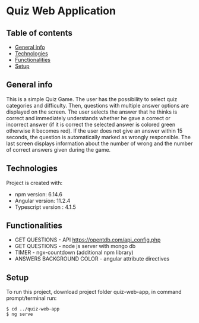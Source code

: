 # Quiz Web Application

## Table of contents
* [General info](#general-info)
* [Technologies](#technologies)
* [Functionalities](#functionalities)
* [Setup](#setup)

## General info
This is a simple Quiz Game. The user has the possibility to select quiz categories and difficulty. Then, questions with multiple answer options are displayed on the screen.
The user selects the answer that he thinks is correct and immediately understands whether he gave a correct or incorrect answer (if it is correct the selected answer is colored green otherwise it becomes red). If the user does not give an answer within 15 seconds, the question is automatically marked as wrongly responsible.
The last screen displays information about the number of wrong and the number of correct answers given during the game.
	
## Technologies
Project is created with:
* npm version:         6.14.6
* Angular version:     11.2.4
* Typescript version :  4.1.5

## Functionalities
* GET QUESTIONS - API https://opentdb.com/api_config.php 
* GET QUESTIONS - node js server with mongo db
* TIMER - ngx-countdown (additional npm library)
* ANSWERS BACKGROUND COLOR  - angular attribute directives

	
## Setup
To run this project, download project folder quiz-web-app, in command prompt/terminal run:

```
$ cd ../quiz-web-app
$ ng serve
```
